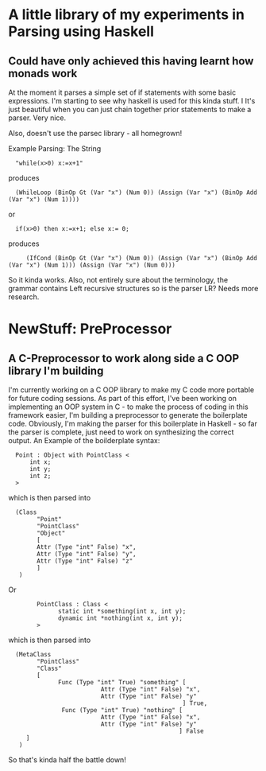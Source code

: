 # A little library of my experiments in Parsing using Haskell
## Could have only achieved this having learnt how monads work

At the moment it parses a simple set of if statements with some basic expressions. I'm starting to see why haskell is used for this kinda stuff. I
It's just beautiful when you can just chain together prior statements to make a parser. Very nice.

Also, doesn't use the parsec library - all homegrown!

Example Parsing:
The String


      "while(x>0) x:=x+1"



produces



      (WhileLoop (BinOp Gt (Var "x") (Num 0)) (Assign (Var "x") (BinOp Add (Var "x") (Num 1))))



or



      if(x>0) then x:=x+1; else x:= 0;




produces



         (IfCond (BinOp Gt (Var "x") (Num 0)) (Assign (Var "x") (BinOp Add (Var "x") (Num 1))) (Assign (Var "x") (Num 0)))
 
 So it kinda works.
Also, not entirely sure about the terminology, the grammar contains Left recursive structures so is the parser LR?
Needs more research.

# NewStuff: PreProcessor
## A C-Preprocessor to work along side a C OOP library I'm building
I'm currently working on a C OOP library to make my C code more portable for future coding sessions. As part of this effort, I've been working on implementing an OOP system in C - to make the process of coding in this framework easier, I'm building a preprocessor to generate the boilerplate code.
Obviously, I'm making the parser for this boilerplate in Haskell - so far the parser is complete, just need to work on synthesizing the correct output.
An Example of the boilderplate syntax:

      Point : Object with PointClass <
	      int x;
	      int y;
	      int z;
      >
 which is then parsed into
 
      (Class 
            "Point" 
            "PointClass" 
            "Object" 
            [
            Attr (Type "int" False) "x",
            Attr (Type "int" False) "y",
            Attr (Type "int" False) "z"
            ]
       )
Or

            PointClass : Class <
                  static int *something(int x, int y);
                  dynamic int *nothing(int x, int y);
            >
which is then parsed into

      (MetaClass 
            "PointClass"
            "Class"
            [
                  Func (Type "int" True) "something" [
                              Attr (Type "int" False) "x",
                              Attr (Type "int" False) "y"
                                                     ] True,
                   Func (Type "int" True) "nothing" [
                              Attr (Type "int" False) "x",
                              Attr (Type "int" False) "y"
                                                    ] False
	     ]
       )
       
 So that's kinda half the battle down!
